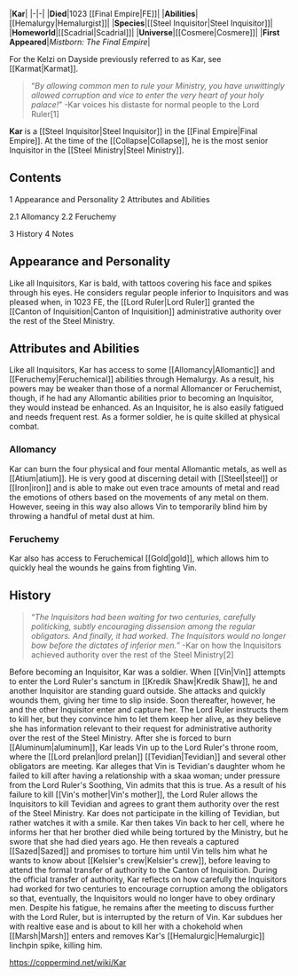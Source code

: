 |**Kar**|
|-|-|
|**Died**|1023 [[Final Empire\|FE]]|
|**Abilities**|[[Hemalurgy\|Hemalurgist]]|
|**Species**|[[Steel Inquisitor\|Steel Inquisitor]]|
|**Homeworld**|[[Scadrial\|Scadrial]]|
|**Universe**|[[Cosmere\|Cosmere]]|
|**First Appeared**|*Mistborn: The Final Empire*|

For the Kelzi on Dayside previously referred to as Kar, see [[Karmat\|Karmat]].
>“*By allowing common men to rule your Ministry, you have unwittingly allowed corruption and vice to enter the very heart of your holy palace!*”
\-Kar voices his distaste for normal people to the Lord Ruler[1]


**Kar** is a [[Steel Inquisitor\|Steel Inquisitor]] in the [[Final Empire\|Final Empire]]. At the time of the [[Collapse\|Collapse]], he is the most senior Inquisitor in the [[Steel Ministry\|Steel Ministry]].

## Contents

1 Appearance and Personality
2 Attributes and Abilities

2.1 Allomancy
2.2 Feruchemy


3 History
4 Notes


## Appearance and Personality
Like all Inquisitors, Kar is bald, with tattoos covering his face and spikes through his eyes.
He considers regular people inferior to Inquisitors and was pleased when, in 1023 FE, the [[Lord Ruler\|Lord Ruler]] granted the [[Canton of Inquisition\|Canton of Inquisition]] administrative authority over the rest of the Steel Ministry.

## Attributes and Abilities
Like all Inquisitors, Kar has access to some [[Allomancy\|Allomantic]] and [[Feruchemy\|Feruchemical]] abilities through Hemalurgy. As a result, his powers may be weaker than those of a normal Allomancer or Feruchemist, though, if he had any Allomantic abilities prior to becoming an Inquisitor, they would instead be enhanced. As an Inquisitor, he is also easily fatigued and needs frequent rest. As a former soldier, he is quite skilled at physical combat.

### Allomancy
Kar can burn the four physical and four mental Allomantic metals, as well as [[Atium\|atium]]. He is very good at discerning detail with [[Steel\|steel]] or [[Iron\|iron]] and is able to make out even trace amounts of metal and read the emotions of others based on the movements of any metal on them. However, seeing in this way also allows Vin to temporarily blind him by throwing a handful of metal dust at him.

### Feruchemy
Kar also has access to Feruchemical [[Gold\|gold]], which allows him to quickly heal the wounds he gains from fighting Vin.

## History
>“*The Inquisitors had been waiting for two centuries, carefully politicking, subtly encouraging dissension among the regular obligators. And finally, it had worked. The Inquisitors would no longer bow before the dictates of inferior men.*”
\-Kar on how the Inquisitors achieved authority over the rest of the Steel Ministry[2]


Before becoming an Inquisitor, Kar was a soldier.
When [[Vin\|Vin]] attempts to enter the Lord Ruler's sanctum in [[Kredik Shaw\|Kredik Shaw]], he and another Inquisitor are standing guard outside. She attacks and quickly wounds them, giving her time to slip inside. Soon thereafter, however, he and the other Inquisitor enter and capture her. The Lord Ruler instructs them to kill her, but they convince him to let them keep her alive, as they believe she has information relevant to their request for administrative authority over the rest of the Steel Ministry.
After she is forced to burn [[Aluminum\|aluminum]], Kar leads Vin up to the Lord Ruler's throne room, where the [[Lord prelan\|lord prelan]] [[Tevidian\|Tevidian]] and several other obligators are meeting. Kar alleges that Vin is Tevidian's daughter whom he failed to kill after having a relationship with a skaa woman; under pressure from the Lord Ruler's Soothing, Vin admits that this is true. As a result of his failure to kill [[Vin's mother\|Vin's mother]], the Lord Ruler allows the Inquisitors to kill Tevidian and agrees to grant them authority over the rest of the Steel Ministry. Kar does not participate in the killing of Tevidian, but rather watches it with a smile.
Kar then takes Vin back to her cell, where he informs her that her brother died while being tortured by the Ministry, but he swore that she had died years ago. He then reveals a captured [[Sazed\|Sazed]] and promises to torture him until Vin tells him what he wants to know about [[Kelsier's crew\|Kelsier's crew]], before leaving to attend the formal transfer of authority to the Canton of Inquisition.
During the official transfer of authority, Kar reflects on how carefully the Inquisitors had worked for two centuries to encourage corruption among the obligators so that, eventually, the Inquisitors would no longer have to obey ordinary men. Despite his fatigue, he remains after the meeting to discuss further with the Lord Ruler, but is interrupted by the return of Vin. Kar subdues her with realtive ease and is about to kill her with a chokehold when [[Marsh\|Marsh]] enters and removes Kar's [[Hemalurgic\|Hemalurgic]] linchpin spike, killing him.



https://coppermind.net/wiki/Kar